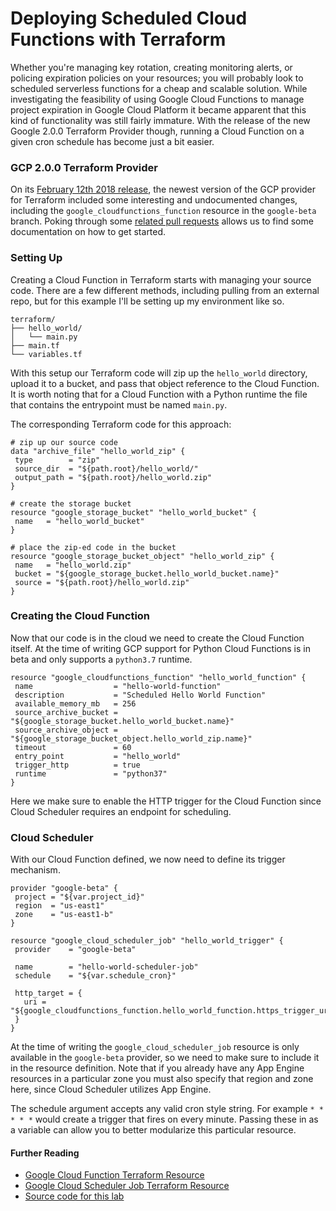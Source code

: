 # Deploying Scheduled Cloud Functions with Terraform

Whether you're managing key rotation, creating monitoring alerts, or policing expiration policies on your
 resources; you will probably look to scheduled serverless functions for a cheap and scalable
 solution.  While investigating the feasibility of using Google Cloud Functions to manage project expiration
 in Google Cloud Platform it became apparent that this kind of functionality was still fairly immature.
 With the release of the new Google 2.0.0 Terraform Provider though, running a Cloud Function on a 
 given cron schedule has become just a bit easier.
 
### GCP 2.0.0 Terraform Provider

On its [February 12th 2018 release](https://github.com/terraform-providers/terraform-provider-google/blob/master/CHANGELOG.md#200-february-12-2019), the newest version of the GCP provider for Terraform included some 
 interesting and undocumented changes, including the `google_cloudfunctions_function` resource in the 
 `google-beta` branch.  Poking through some [related pull requests](https://github.com/GoogleCloudPlatform/magic-modules/pull/1102) 
 allows us to find some documentation on how to get started.
 
### Setting Up

Creating a Cloud Function in Terraform starts with managing your source code.  There are a few different
 methods, including pulling from an external repo, but for this example I'll be setting up my environment
 like so.
 ```
 terraform/
 ├── hello_world/
 │   └── main.py
 ├── main.tf
 └── variables.tf
 ```
 With this setup our Terraform code will zip up the `hello_world` directory, upload it to a bucket, 
 and pass that object reference to the Cloud Function.  It is worth noting that for a Cloud Function
 with a Python runtime the file that contains the entrypoint must be named `main.py`.  
 
 The corresponding Terraform code for this approach:
 ```hcl-terraform
# zip up our source code
data "archive_file" "hello_world_zip" {
  type        = "zip"
  source_dir  = "${path.root}/hello_world/"
  output_path = "${path.root}/hello_world.zip"
}

# create the storage bucket
resource "google_storage_bucket" "hello_world_bucket" {
  name   = "hello_world_bucket"
}

# place the zip-ed code in the bucket
resource "google_storage_bucket_object" "hello_world_zip" {
  name   = "hello_world.zip"
  bucket = "${google_storage_bucket.hello_world_bucket.name}"
  source = "${path.root}/hello_world.zip"
}
```

### Creating the Cloud Function
 Now that our code is in the cloud we need to create the Cloud Function itself.  At the time of writing
 GCP support for Python Cloud Functions is in beta and only supports a `python3.7` runtime.
 ```hcl-terraform
resource "google_cloudfunctions_function" "hello_world_function" {
  name                  = "hello-world-function"
  description           = "Scheduled Hello World Function"
  available_memory_mb   = 256
  source_archive_bucket = "${google_storage_bucket.hello_world_bucket.name}"
  source_archive_object = "${google_storage_bucket_object.hello_world_zip.name}"
  timeout               = 60
  entry_point           = "hello_world"
  trigger_http          = true
  runtime               = "python37"
}
```
 Here we make sure to enable the HTTP trigger for the Cloud Function since Cloud Scheduler requires an
 endpoint for scheduling.
 
### Cloud Scheduler
 With our Cloud Function defined, we now need to define its trigger mechanism.
 ```hcl-terraform
provider "google-beta" {
  project = "${var.project_id}"
  region  = "us-east1"
  zone    = "us-east1-b"
}

resource "google_cloud_scheduler_job" "hello_world_trigger" {
  provider    = "google-beta"

  name        = "hello-world-scheduler-job"
  schedule    = "${var.schedule_cron}"

  http_target = {
    uri = "${google_cloudfunctions_function.hello_world_function.https_trigger_url}"
  }
}
```
 At the time of writing the `google_cloud_scheduler_job` resource is only available in the `google-beta`
 provider, so we need to make sure to include it in the resource definition.  Note that if you already have
 any App Engine resources in a particular zone you must also specify that region and zone here, since Cloud Scheduler
 utilizes App Engine.
 
 The schedule argument accepts any valid cron style string.  For example `* * * * *` would create a trigger 
 that fires on every minute.  Passing these in as a variable can allow you to better modularize this particular
 resource.
 
#### Further Reading
* [Google Cloud Function Terraform Resource](https://www.terraform.io/docs/providers/google/r/cloudfunctions_function.html)
* [Google Cloud Scheduler Job Terraform Resource](https://www.terraform.io/docs/providers/google/r/cloud_scheduler_job.html)
* [Source code for this lab](https://github.com/adispen/gcp-scheduled-cf)